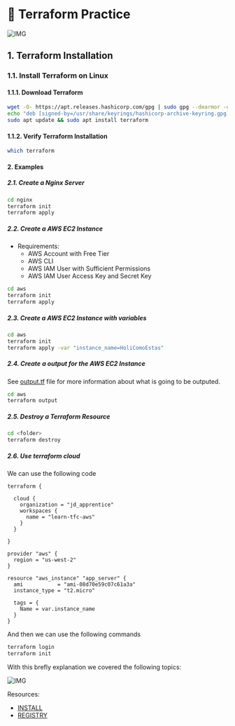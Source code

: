 # 💜 Terraform Practice

![IMG](https://www.scalefactory.com/blog/2021/12/22/terraform-v1.1-the-journey-continues/tf11x.png)

## 1. Terraform Installation

### 1.1. Install Terraform on Linux

#### 1.1.1. Download Terraform

```bash
wget -O- https://apt.releases.hashicorp.com/gpg | sudo gpg --dearmor -o /usr/share/keyrings/hashicorp-archive-keyring.gpg
echo "deb [signed-by=/usr/share/keyrings/hashicorp-archive-keyring.gpg] https://apt.releases.hashicorp.com $(lsb_release -cs) main" | sudo tee /etc/apt/sources.list.d/hashicorp.list
sudo apt update && sudo apt install terraform
```

#### 1.1.2. Verify Terraform Installation

```bash
which terraform
```

#### 2. Examples

##### 2.1. Create a Nginx Server

```bash
cd nginx
terraform init
terraform apply
```

##### 2.2. Create a AWS EC2 Instance

- Requirements:
  - AWS Account with Free Tier
  - AWS CLI
  - AWS IAM User with Sufficient Permissions
  - AWS IAM User Access Key and Secret Key

```bash
cd aws
terraform init
terraform apply
```

##### 2.3. Create a AWS EC2 Instance with variables

```bash
cd aws
terraform init
terraform apply -var "instance_name=HoliComoEstas"
```

##### 2.4. Create a output for the AWS EC2 Instance

See [output.tf](/aws/outputs.tf) file for more information about what is going to be outputed.

```bash
cd aws
terraform output
```

##### 2.5. Destroy a Terraform Resource

```bash
cd <folder>
terraform destroy
```

##### 2.6. Use terraform cloud

We can use the following code

```hcl
terraform {

  cloud {
    organization = "jd_apprentice"
    workspaces {
      name = "learn-tfc-aws"
    }
  }

}

provider "aws" {
  region = "us-west-2"
}

resource "aws_instance" "app_server" {
  ami           = "ami-08d70e59c07c61a3a"
  instance_type = "t2.micro"

  tags = {
    Name = var.instance_name
  }
}
```

And then we can use the following commands

```bash
terraform login
terraform init
```

With this brefly explanation we covered the following topics:

![IMG](https://i.imgur.com/DRHz8ea.png)

Resources:

- [INSTALL](https://developer.hashicorp.com/terraform/tutorials/aws-get-started/install-cli)
- [REGISTRY](https://registry.terraform.io/)